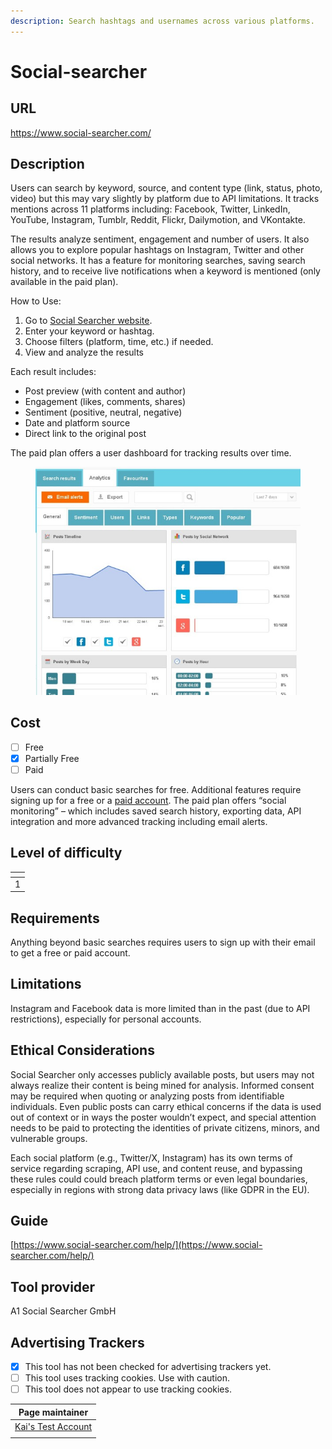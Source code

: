 ```yaml
---
description: Search hashtags and usernames across various platforms.
---
```


# Social-searcher

## URL

https://www.social-searcher.com/

## Description

Users can search by keyword, source, and content type (link, status, photo, video) but this may vary slightly by platform due to API limitations. It tracks mentions across 11 platforms including: Facebook, Twitter, LinkedIn, YouTube, Instagram, Tumblr, Reddit, Flickr, Dailymotion, and VKontakte.&#x20;

The results analyze sentiment, engagement and number of users. It also allows you to explore popular hashtags on Instagram, Twitter and other social networks. It has a feature for monitoring searches, saving search history, and to receive live notifications when a keyword is mentioned (only available in the paid plan).&#x20;

How to Use:

1. Go to [Social Searcher website](https://www.social-searcher.com/).
2. Enter your keyword or hashtag.
3. Choose filters (platform, time, etc.) if needed.
4. View and analyze the results

Each result includes:

* Post preview (with content and author)
* Engagement (likes, comments, shares)
* Sentiment (positive, neutral, negative)
* Date and platform source
* Direct link to the original post

The paid plan offers a user dashboard for tracking results over time.

<figure><img src=".gitbook/assets/image (2).png" alt=""><figcaption></figcaption></figure>

## Cost

* [ ] Free
* [x] Partially Free
* [ ] Paid

Users can conduct basic searches for free. Additional features require signing up for a free or a [paid account](https://www.social-searcher.com/2014/08/25/social-searcher-now-with-social-monitoring/?utm_source=chatgpt.com). The paid plan offers “social monitoring” – which includes saved search history, exporting data, API integration and more advanced tracking including email alerts.

## Level of difficulty

<table><thead><tr><th data-type="rating" data-max="5"></th></tr></thead><tbody><tr><td>1</td></tr></tbody></table>

## Requirements

Anything beyond basic searches requires users to sign up with their email to get a free or paid account.

## Limitations

Instagram and Facebook data is more limited than in the past (due to API restrictions), especially for personal accounts.

## Ethical Considerations

Social Searcher only accesses publicly available posts, but users may not always realize their content is being mined for analysis. Informed consent may be required when quoting or analyzing posts from identifiable individuals. Even public posts can carry ethical concerns if the data is used out of context or in ways the poster wouldn’t expect, and special attention needs to be paid to protecting the identities of private citizens, minors, and vulnerable groups.&#x20;

Each social platform (e.g., Twitter/X, Instagram) has its own terms of service regarding scraping, API use, and content reuse, and bypassing these rules could could breach platform terms or even legal boundaries, especially in regions with strong data privacy laws (like GDPR in the EU).

## Guide

[https://www.social-searcher.com/help/](https://www.social-searcher.com/help/)

## Tool provider

A1 Social Searcher GmbH

## Advertising Trackers

* [x] This tool has not been checked for advertising trackers yet.
* [ ] This tool uses tracking cookies. Use with caution.
* [ ] This tool does not appear to use tracking cookies.

<table><thead><tr><th data-type="users" data-multiple>Page maintainer</th></tr></thead><tbody><tr><td><a href="https://app.gitbook.com/u/sJIljbKbFva9PHVVmkcbA9IcbRj1">Kai's Test Account</a></td></tr><tr><td></td></tr></tbody></table>
